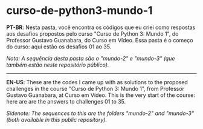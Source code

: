 # curso-de-python3-mundo-1
**PT-BR**: Nesta pasta, você encontra os códigos que eu criei como respostas aos desafios propostos pelo curso "Curso de Python 3: Mundo 1", do Professor Gustavo Guanabara, do Curso em Vídeo. Essa pasta é o começo do curso: aqui estão os desafios 01 ao 35.

*Nota: A sequência desta pasta são o "mundo-2" e "mundo-3" (que também estão neste repositório público).*

---
**EN-US**: These are the codes I came up with as solutions to the proposed challenges in the course "Curso de Python 3: Mundo 1", from Professor Gustavo Guanabara, at Curso em Vídeo. This is the very start of the course: here are are the answers to challenges 01 to 35.

*Sidenote: The sequences to this are the folders "mundo-2" and "mundo-3" (both available in this public repository).*
